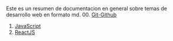 Este es un resumen de documentacion en general sobre temas de desarrollo web en formato md.
00. [ Git-Github](./00-Bases/00-GitGithub.md)
01. [JavaScript](./01-Fronted/01-JavaScript.md)
02. [ ReactJS](./01-Fronted/02-ReactJS.md)






